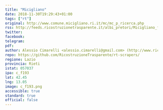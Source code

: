 ```yaml
---
title: "Micigliano"
date: 2018-11-30T19:29:43+01:00
tags: ["rt"]
original: http://www.comune.micigliano.ri.it/mc/mc_p_ricerca.php
rss: http://feeds.ricostruzionetrasparente.it/albi_pretori/Micigliano_feed.xml
twitter: 
facebook: 
telegram: 
pdf: 
author: Alessio Cimarelli <alessio.cimarelli@gmail.com> (http://www.ricostruzionetrasparente.it)
repo: https://github.com/RicostruzioneTrasparente/rt-scrapers/
regione: Lazio
provincia: Rieti
istat: 057037
ipa: c_f193
lat: 42.45
lng: 13.05
image: c_f193.png
accessible: true
standard: true
official: false
---
```

